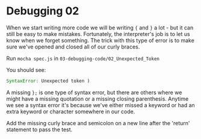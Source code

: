 # Debugging 02

When we start writing more code we will be writing `{` and `}` a lot - but it can still be easy to make mistakes. Fortunately, the interpreter's job is to let us know when we forget something. The trick with this type of error is to make sure we've opened and closed all of our curly braces.

Run `mocha spec.js` in `03-debugging-code/02_Unexpected_Token`

You should see:

```javascript
SyntaxError: Unexpected token )
```

A missing `};` is one type of syntax error, but there are others where we might have a missing quotation or a missing closing parenthesis. Anytime we see a syntax error it's because we've either missed a keyword or had an extra keyword or character somewhere in our code.

Add the missing curly brace and semicolon on a new line after the 'return' statement to pass the test.